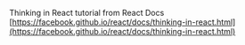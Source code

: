 Thinking in React tutorial from React Docs
[https://facebook.github.io/react/docs/thinking-in-react.html](https://facebook.github.io/react/docs/thinking-in-react.html)
